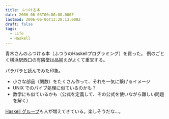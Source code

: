 ```yaml
---
title: ふつける本
date: 2006-06-03T00:00:00.000Z
lastmod: 2006-06-06T13:28:13.000Z
draft: false
tags:
  - Life
  - Haskell
---
```


青木さんのふつける本（ふつうのHaskellプログラミング）を買った。 例のごとく横浜駅西口の有隣堂は品揃えがよくて重宝する。

パラパラと読んでみた印象。

* 小さな部品（関数）をたくさん作って、それを一気に繋げるイメージ
* UNIX でのパイプ処理に似ているのかも？
* 数学にも似ているかも（公式を定義して、その公式を使いながら難しい問題を解く）

[Haskell グループ](http://haskell.g.hatena.ne.jp/)も人が増えてきている。楽しそうだな…。
